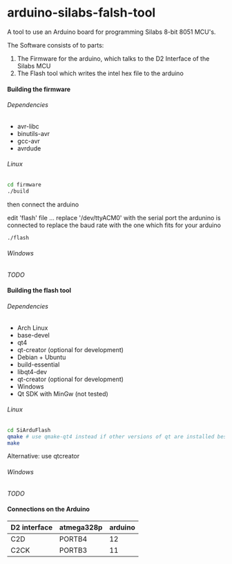 arduino-silabs-falsh-tool
=========================

A tool to use an Arduino board for programming Silabs 8-bit 8051 MCU's.

The Software consists of to parts:
  1. The Firmware for the arduino, which talks to the D2 Interface of the Silabs MCU
  2. The Flash tool which writes the intel hex file to the arduino

#### Building the firmware

###### Dependencies

  * avr-libc 
  * binutils-avr 
  * gcc-avr 
  * avrdude

###### Linux

```bash
cd firmware
./build
```
then connect the arduino

edit 'flash' file ... replace '/dev/ttyACM0' with the serial port the ardunino is connected to replace the baud rate with the one which fits for your arduino

```bash
./flash
```

###### Windows

*TODO*

#### Building the flash tool

###### Dependencies
  * Arch Linux
   * base-devel
   * qt4
   * qt-creator (optional for development)
  * Debian + Ubuntu
   * build-essential
   * libqt4-dev
   * qt-creator (optional for development)
  * Windows
   * Qt SDK with MinGw (not tested)

###### Linux

```bash
cd SiArduFlash
qmake # use qmake-qt4 instead if other versions of qt are installed besides qt4
make
```

Alternative: use qtcreator

###### Windows

*TODO*

#### Connections on the Arduino

D2 interface | atmega328p | arduino
--- | --- | ---
C2D | PORTB4 | 12
C2CK | PORTB3 |11
